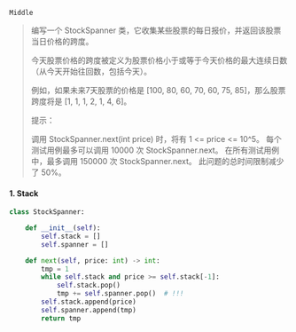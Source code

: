 `Middle`

> 编写一个 StockSpanner 类，它收集某些股票的每日报价，并返回该股票当日价格的跨度。
>
> 今天股票价格的跨度被定义为股票价格小于或等于今天价格的最大连续日数（从今天开始往回数，包括今天）。
>
> 例如，如果未来7天股票的价格是 [100, 80, 60, 70, 60, 75, 85]，那么股票跨度将是 [1, 1, 1, 2, 1, 4, 6]。
>
> 提示：
>
> 调用 StockSpanner.next(int price) 时，将有 1 <= price <= 10^5。
> 每个测试用例最多可以调用  10000 次 StockSpanner.next。
> 在所有测试用例中，最多调用 150000 次 StockSpanner.next。
> 此问题的总时间限制减少了 50%。

#### 1.  Stack

```python
class StockSpanner:

    def __init__(self):
        self.stack = []
        self.spanner = []

    def next(self, price: int) -> int:
        tmp = 1
        while self.stack and price >= self.stack[-1]:
            self.stack.pop()
            tmp += self.spanner.pop()  # !!!
        self.stack.append(price)
        self.spanner.append(tmp)
        return tmp
```

